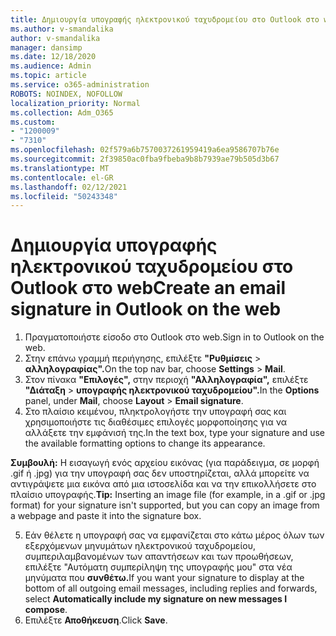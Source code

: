 ```yaml
---
title: Δημιουργία υπογραφής ηλεκτρονικού ταχυδρομείου στο Outlook στο web
ms.author: v-smandalika
author: v-smandalika
manager: dansimp
ms.date: 12/18/2020
ms.audience: Admin
ms.topic: article
ms.service: o365-administration
ROBOTS: NOINDEX, NOFOLLOW
localization_priority: Normal
ms.collection: Adm_O365
ms.custom:
- "1200009"
- "7310"
ms.openlocfilehash: 02f579a6b7570037261959419a6ea9586707b76e
ms.sourcegitcommit: 2f39850ac0fba9fbeba9b8b7939ae79b505d3b67
ms.translationtype: MT
ms.contentlocale: el-GR
ms.lasthandoff: 02/12/2021
ms.locfileid: "50243348"
---
```

# <a name="create-an-email-signature-in-outlook-on-the-web"></a><span data-ttu-id="0b1d2-102">Δημιουργία υπογραφής ηλεκτρονικού ταχυδρομείου στο Outlook στο web</span><span class="sxs-lookup"><span data-stu-id="0b1d2-102">Create an email signature in Outlook on the web</span></span>

1. <span data-ttu-id="0b1d2-103">Πραγματοποιήστε είσοδο στο Outlook στο web.</span><span class="sxs-lookup"><span data-stu-id="0b1d2-103">Sign in to Outlook on the web.</span></span>
2. <span data-ttu-id="0b1d2-104">Στην επάνω γραμμή περιήγησης, επιλέξτε **"Ρυθμίσεις**  >  **αλληλογραφίας".**</span><span class="sxs-lookup"><span data-stu-id="0b1d2-104">On the top nav bar, choose **Settings** > **Mail**.</span></span>
3. <span data-ttu-id="0b1d2-105">Στον πίνακα **"Επιλογές",** στην περιοχή **"Αλληλογραφία",** επιλέξτε **"Διάταξη**  >  **υπογραφής ηλεκτρονικού ταχυδρομείου".**</span><span class="sxs-lookup"><span data-stu-id="0b1d2-105">In the **Options** panel, under **Mail**, choose **Layout** > **Email signature**.</span></span>
4. <span data-ttu-id="0b1d2-106">Στο πλαίσιο κειμένου, πληκτρολογήστε την υπογραφή σας και χρησιμοποιήστε τις διαθέσιμες επιλογές μορφοποίησης για να αλλάξετε την εμφάνισή της.</span><span class="sxs-lookup"><span data-stu-id="0b1d2-106">In the text box, type your signature and use the available formatting options to change its appearance.</span></span>

<span data-ttu-id="0b1d2-107">**Συμβουλή:** Η εισαγωγή ενός αρχείου εικόνας (για παράδειγμα, σε μορφή .gif ή .jpg) για την υπογραφή σας δεν υποστηρίζεται, αλλά μπορείτε να αντιγράψετε μια εικόνα από μια ιστοσελίδα και να την επικολλήσετε στο πλαίσιο υπογραφής.</span><span class="sxs-lookup"><span data-stu-id="0b1d2-107">**Tip:** Inserting an image file (for example, in a .gif or .jpg format) for your signature isn't supported, but you can copy an image from a webpage and paste it into the signature box.</span></span>

5. <span data-ttu-id="0b1d2-108">Εάν θέλετε η υπογραφή σας να εμφανίζεται στο κάτω μέρος όλων των εξερχόμενων μηνυμάτων ηλεκτρονικού ταχυδρομείου, συμπεριλαμβανομένων των απαντήσεων και των προωθήσεων, επιλέξτε "Αυτόματη συμπερίληψη της υπογραφής μου" στα νέα μηνύματα που **συνθέτω.**</span><span class="sxs-lookup"><span data-stu-id="0b1d2-108">If you want your signature to display at the bottom of all outgoing email messages, including replies and forwards, select **Automatically include my signature on new messages I compose**.</span></span>
6. <span data-ttu-id="0b1d2-109">Επιλέξτε **Αποθήκευση**.</span><span class="sxs-lookup"><span data-stu-id="0b1d2-109">Click **Save**.</span></span>
